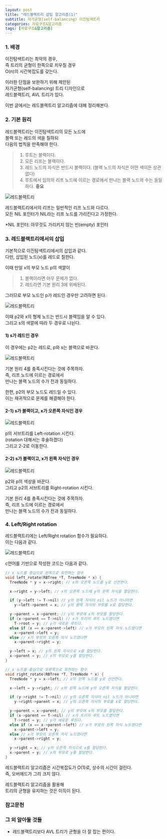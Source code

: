 ```yaml
---
layout: post
title: "레드블랙트리 삽입 알고리즘(1)"
subtitle: 자가균형(self-balancing) 이진탐색트리
categories: 자료구조&알고리즘
tags: [자료구조&알고리즘]
---
```


### 1. 배경

이진탐색트리는 최악의 경우,  
즉 트리의 균형이 한쪽으로 치우칠 경우  
O(n)의 시간복잡도를 갖는다. 

이러한 단점을 보완하기 위해 제안된  
자가균형(self-balancing) 트리 디자인으로  
레드블랙트리, AVL 트리가 있다. 

이번 글에서는 레드블랙트리 알고리즘에 대해 정리해본다.

### 2. 기본 원리

레드블랙트리는 이진탐색트리의 모든 노드에  
블랙 또는 레드의 색을 칠하되  
다음의 법칙을 만족해야 한다.

>1. 루트는 블랙이다.
>2. 모든 리프는 블랙이다.
>3. 레드 노드의 자식은 반드시 블랙이다.
>   (블랙 노드의 자식은 어떤 색이든 상관없다)
>4. 루트에서 임의의 리프 노드에 이르는 경로에서
>   만나는 블랙 노드의 수는 동일하다. **중요**
  
![레드블랙트리](https://github.com/gitul0515/gitul0515.github.io/blob/main/_posts/image/%EB%A0%88%EB%93%9C%EB%B8%94%EB%9E%99%ED%8A%B8%EB%A6%AC/1.png?raw=true)
  

레드블랙트리에서의 리프는 일반적인 리프 노드와 다르다.  
모든 NIL 포인터가 NIL라는 리프 노드를 가리킨다고 가정한다.  

*NIL 포인터: 아무것도 가리키지 않는 빈(empty) 포인터

### 3. 레드블랙트리에서의 삽입

기본적으로 이진탐색트리에서의 삽입과 같다.  
다만, 삽입된 노드(x)를 레드로 칠한다.

이때 만일 x의 부모 노드 p의 색깔이
 >1. 블랙이라면 아무 문제가 없다.
 >2. 레드라면 기본 원리 3에 위배된다.

그러므로 부모 노드인 p가 레드인 경우만 고려하면 된다.

![레드블랙트리](https://github.com/gitul0515/gitul0515.github.io/blob/main/_posts/image/%EB%A0%88%EB%93%9C%EB%B8%94%EB%9E%99%ED%8A%B8%EB%A6%AC/2.png?raw=true)

이때 p2와 x의 형제 노드는 반드시 블랙임을 알 수 있다.  
그리고 s의 색깔에 따라 두 경우로 나뉜다. 

#### 1) s가 레드인 경우

이 경우에는 p2는 레드로, p와 s는 블랙으로 바꾼다. 

![레드블랙트리](https://github.com/gitul0515/gitul0515.github.io/blob/main/_posts/image/%EB%A0%88%EB%93%9C%EB%B8%94%EB%9E%99%ED%8A%B8%EB%A6%AC/3.png?raw=true)

기본 원리 4를 충족시킨다는 것에 주목하자.  
즉, 리프 노드에 이르는 경로에서  
만나는 블랙 노드의 수가 전과 동일하다.

한편, p2의 부모 노드도 레드일 수 있다.  
이는 재귀적으로 문제를 해결해야 한다.

#### 2-1) s가 블랙이고, x가 오른쪽 자식인 경우

![레드블랙트리](https://github.com/gitul0515/gitul0515.github.io/blob/main/_posts/image/%EB%A0%88%EB%93%9C%EB%B8%94%EB%9E%99%ED%8A%B8%EB%A6%AC/4.png?raw=true)

p의 서브트리를 Left-rotation 시킨다.  
(rotation 대해서는 후술하겠다)  
그리고 2-2로 이동한다. 

#### 2-2) s가 블랙이고, x가 왼쪽 자식인 경우

![레드블랙트리](https://github.com/gitul0515/gitul0515.github.io/blob/main/_posts/image/%EB%A0%88%EB%93%9C%EB%B8%94%EB%9E%99%ED%8A%B8%EB%A6%AC/5.png?raw=true)

p2와 p의 색상을 바꾼다.  
그리고 p2의 서브트리를 Right-rotation 시킨다.

기본 원리 4를 충족시킨다는 것에 주목하자.  
즉, 리프 노드에 이르는 경로에서  
만나는 블랙 노드의 수가 전과 동일하다.

### 4. Left/Right rotation

레드블랙트리에는 Left/Right rotation 함수가 필요하다.  
이는 다음과 같다.

![레드블랙트리](https://github.com/gitul0515/gitul0515.github.io/blob/main/_posts/image/%EB%A0%88%EB%93%9C%EB%B8%94%EB%9E%99%ED%8A%B8%EB%A6%AC/6.png?raw=true)

c언어를 기반으로 작성한 코드는 다음과 같다. 

```C
// x 노드를 중심으로 왼쪽으로 회전하는 함수
void left_rotate(RBTree *T, TreeNode * x) {
  TreeNode * y = x->right; // x의 오른쪽 노드를 y로 선언한다.

  x->right = y->left; // x의 오른쪽 노드에 y의 왼쪽 자식을 할당한다.

  if (y->left != T->nil) // y의 왼쪽 자식이 nil 노드가 아니라면
    y->left->parent = x; // y의 왼쪽 자식의 부모를 x로 할당한다.

  y->parent = x->parent; // y의 부모에 x의 부모를 할당한다. 
  if (x->parent == T->nil) // x가 트리의 루트 노드였다면
    T->root = y; // y가 새로운 루트다.
  else if (x == x->parent->left) // x가 부모의 왼쪽 자식 노드였다면
    x->parent->left = y;
  else // x가 부모의 오른쪽 자식 노드였다면
    x->parent->right = y;

  y->left = x; // y의 왼쪽 자식으로 x를 할당한다.
  x->parent = y; // x의 부모로 y를 할당한다.
}

// x 노드를 중심으로 오른쪽으로 회전하는 함수
void right_rotate(RBTree *T, TreeNode * x) {
  TreeNode * y = x->left; // x의 왼쪽 노드를 y로 선언한다.

  x->left = y->right; // x의 왼쪽 노드에 y의 오른쪽 자식을 할당한다.

  if (y->right != T->nil) // y의 오른쪽 자식이 nil 노드가 아니라면
    y->right->parent = x; // y의 오른쪽 자식의 부모를 x로 할당한다.

  y->parent = x->parent; // y의 부모에 x의 부모를 할당한다. 
  if (x->parent == T->nil) // x가 트리의 루트 노드였다면
    T->root = y; // y가 새로운 루트다.
  else if (x == x->parent->left) // x가 부모의 왼쪽 자식 노드였다면
    x->parent->left = y;
  else // x가 부모의 오른쪽 자식 노드였다면
    x->parent->right = y;

  y->right = x; // y의 오른쪽 자식으로 x를 할당한다.
  x->parent = y; // x의 부모로 y를 할당한다.
}
```

레드블랙트리 알고리즘은 시간복잡도가 O(1)로, 상수의 시간이 걸린다.  
즉, 오버헤드가 그리 크지 않다.  
  
레드블랙트리 알고리즘을 활용해  
트리의 균형을 유지하는 것은 이득이 된다.

### 참고문헌

### 그 외 알아둘 것들
- 레드블랙트리보다 AVL 트리가 균형을 더 잘 잡는 편이다.
